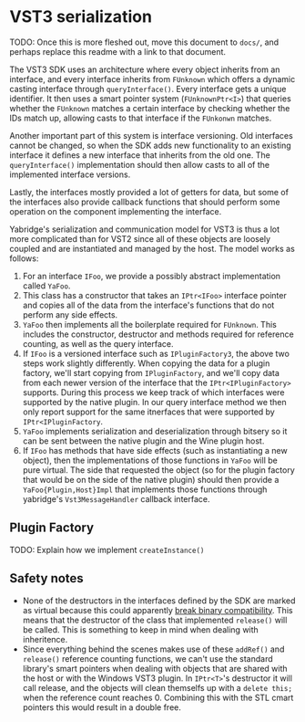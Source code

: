# VST3 serialization

TODO: Once this is more fleshed out, move this document to `docs/`, and perhaps
replace this readme with a link to that document.

The VST3 SDK uses an architecture where every object inherits from an interface,
and every interface inherits from `FUnknown` which offers a dynamic casting
interface through `queryInterface()`. Every interface gets a unique identifier.
It then uses a smart pointer system (`FUnknownPtr<I>`) that queries whether the
`FUnknown` matches a certain interface by checking whether the IDs match up,
allowing casts to that interface if the `FUnkonwn` matches.

Another important part of this system is interface versioning. Old interfaces
cannot be changed, so when the SDK adds new functionality to an existing
interface it defines a new interface that inherits from the old one. The
`queryInterface()` implementation should then allow casts to all of the
implemented interface versions.

Lastly, the interfaces mostly provided a lot of getters for data, but some of
the interfaces also provide callback functions that should perform some
operation on the component implementing the interface.

Yabridge's serialization and communication model for VST3 is thus a lot more
complicated than for VST2 since all of these objects are loosely coupled and are
instantiated and managed by the host. The model works as follows:

1. For an interface `IFoo`, we provide a possibly abstract implementation called
   `YaFoo`.
2. This class has a constructor that takes an `IPtr<IFoo>` interface pointer and
   copies all of the data from the interface's functions that do not perform any
   side effects.
3. `YaFoo` then implements all the boilerplate required for `FUnknown`. This
   includes the constructor, destructor and methods required for reference
   counting, as well as the query interface.
4. If `IFoo` is a versioned interface such as `IPluginFactory3`, the above two
   steps work slightly differently. When copying the data for a plugin factory,
   we'll start copying from `IPluginFactory`, and we'll copy data from each
   newer version of the interface that the `IPtr<IPluginFactory>` supports.
   During this process we keep track of which interfaces were supported by the
   native plugin. In our query interface method we then only report support for
   the same itnerfaces that were supported by `IPtr<IPluginFactory`.
5. `YaFoo` implements serialization and deserialization through bitsery so it
   can be sent between the native plugin and the Wine plugin host.
6. If `IFoo` has methods that have side effects (such as instantiating a new
   object), then the implementations of those functions in `YaFoo` will be pure
   virtual. The side that requested the object (so for the plugin factory that
   would be on the side of the native plugin) should then provide a `YaFoo{Plugin,Host}Impl`
   that implements those functions through yabridge's `Vst3MessageHandler`
   callback interface.

## Plugin Factory

TODO: Explain how we implement `createInstance()`

## Safety notes

- None of the destructors in the interfaces defined by the SDK are marked as
  virtual because this could apparently [break binary
  compatibility](https://github.com/steinbergmedia/vst3sdk/issues/21). This
  means that the destructor of the class that implemented `release()` will be
  called. This is something to keep in mind when dealing with inheritence.
- Since everything behind the scenes makes use of these `addRef()` and
  `release()` reference counting functions, we can't use the standard library's
  smart pointers when dealing with objects that are shared with the host or with
  the Windows VST3 plugin. In `IPtr<T>`'s destructor it will call release, and
  the objects will clean themselfs up with a `delete this;` when the reference
  count reaches 0. Combining this with the STL cmart pointers this would result
  in a double free.
